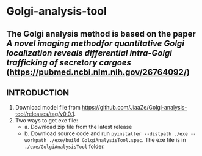 # Golgi-analysis-tool


## The Golgi analysis method is based on the paper _A novel imaging methodfor quantitative Golgi localization reveals differential intra-Golgi trafficking of secretory cargoes_ (https://pubmed.ncbi.nlm.nih.gov/26764092/)

## INTRODUCTION 

1. Download model file from https://github.com/JiaaZe/Golgi-analysis-tool/releases/tag/v0.0.1.
2. Two ways to get exe file:
   - a. Download zip file from the latest release
   - b. Download source code and run `pyinstaller --distpath ./exe --workpath ./exe/build GolgiAnalysisTool.spec`. The exe file is in `./exe/GolgiAnalysisTool` folder.
